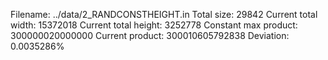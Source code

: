 Filename: ../data/2_RANDCONSTHEIGHT.in
Total size: 29842
Current total width: 15372018
Current total height: 3252778
Constant max product: 300000020000000
Current product: 300010605792838
Deviation: 0.0035286%
